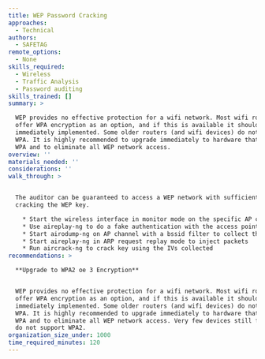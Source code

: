 ```yaml
---
title: WEP Password Cracking
approaches:
  - Technical
authors:
  - SAFETAG
remote_options:
  - None
skills_required:
  - Wireless
  - Traffic Analysis
  - Password auditing
skills_trained: []
summary: >

  WEP provides no effective protection for a wifi network. Most wifi routers
  offer WPA encryption as an option, and if this is available it should be
  immediately implemented. Some older routers (and wifi devices) do not support
  WPA. It is highly recommended to upgrade immediately to hardware that supports
  WPA and to eliminate all WEP network access.
overview: ''
materials_needed: ''
considerations: ''
walk_through: >


  The auditor can be guaranteed to access a WEP network with sufficient time by
  cracking the WEP key.

    * Start the wireless interface in monitor mode on the specific AP channel
    * Use aireplay-ng to do a fake authentication with the access point
    * Start airodump-ng on AP channel with a bssid filter to collect the new unique IVs
    * Start aireplay-ng in ARP request replay mode to inject packets
    * Run aircrack-ng to crack key using the IVs collected
recommendations: >

  **Upgrade to WPA2 oe 3 Encryption**


  WEP provides no effective protection for a wifi network. Most wifi routers
  offer WPA encryption as an option, and if this is available it should be
  immediately implemented. Some older routers (and wifi devices) do not support
  WPA. It is highly recommended to upgrade immediately to hardware that supports
  WPA and to eliminate all WEP network access. Very few devices still functional
  do not support WPA2.
organization_size_under: 1000
time_required_minutes: 120
---
```


